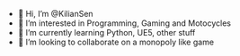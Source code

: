 - 👋 Hi, I’m @KilianSen
- 👀 I’m interested in Programming, Gaming and Motocycles
- 🌱 I’m currently learning Python, UE5, other stuff
- 💞️ I’m looking to collaborate on a monopoly like game

<!---
KilianSen/KilianSen is a ✨ special ✨ repository because its `README.md` (this file) appears on your GitHub profile.
You can click the Preview link to take a look at your changes.
--->

